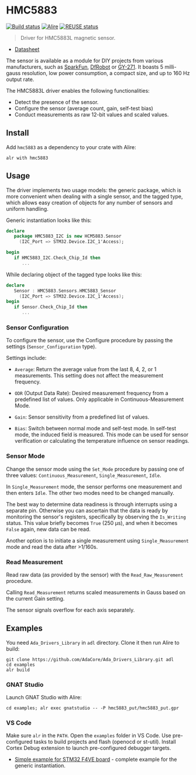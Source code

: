 # HMC5883

[![Build status](https://github.com/reznikmm/hmc5883/actions/workflows/alire.yml/badge.svg)](https://github.com/reznikmm/hmc5883/actions/workflows/alire.yml)
[![Alire](https://img.shields.io/endpoint?url=https://alire.ada.dev/badges/hmc5883.json)](https://alire.ada.dev/crates/hmc5883.html)
[![REUSE status](https://api.reuse.software/badge/github.com/reznikmm/hmc5883)](https://api.reuse.software/info/github.com/reznikmm/hmc5883)

> Driver for HMC5883L magnetic sensor.

- [Datasheet](https://cdn.sparkfun.com/datasheets/Sensors/Magneto/HMC5883L-FDS.pdf)

The sensor is available as a module for DIY projects from various
manufacturers, such as
[SparkFun](https://www.sparkfun.com/products/retired/10530),
[DfRobot](https://www.dfrobot.com/product-535.html)
or [GY-271](https://www.aliexpress.com/item/1005006291063452.html).
It boasts 5 milli-gauss resolution, low power consumption, a compact size,
and up to 160 Hz output rate.

The HMC5883L driver enables the following functionalities:

- Detect the presence of the sensor.
- Configure the sensor (average count, gain, self-test bias)
- Conduct measurements as raw 12-bit values and scaled values.

## Install

Add `hmc5883` as a dependency to your crate with Alire:

    alr with hmc5883

## Usage

The driver implements two usage models: the generic package, which is more
convenient when dealing with a single sensor, and the tagged type, which
allows easy creation of objects for any number of sensors and uniform handling.

Generic instantiation looks like this:

```ada
declare
   package HMC5883_I2C is new HCM5883.Sensor
     (I2C_Port => STM32.Device.I2C_1'Access);

begin
   if HMC5883_I2C.Check_Chip_Id then
      ...
```

While declaring object of the tagged type looks like this:

```ada
declare
   Sensor : HMC5883.Sensors.HMC5883_Sensor
     (I2C_Port => STM32.Device.I2C_1'Access);
begin
   if Sensor.Check_Chip_Id then
      ...
```

### Sensor Configuration

To configure the sensor, use the Configure procedure by passing the settings
(`Sensor_Configuration` type).

Settings include:

- `Average`: Return the average value from the last 8, 4, 2, or 1
  measurements. This setting does not affect the measurement frequency.

- `ODR` (Output Data Rate): Desired measurement frequency from a predefined
  list of values. Only applicable in Continuous-Measurement Mode.

- `Gain`: Sensor sensitivity from a predefined list of values.

- `Bias`: Switch between normal mode and self-test mode. In self-test mode,
  the induced field is measured. This mode can be used for sensor
  verification or calculating the temperature influence on sensor readings.

### Sensor Mode

Change the sensor mode using the `Set_Mode` procedure by passing one of three
values: `Continuous_Measurement`, `Single_Measurement`, `Idle`.

In `Single_Measurement` mode, the sensor performs one measurement and then
enters `Idle`. The other two modes need to be changed manually.

The best way to determine data readiness is through interrupts using
a separate pin. Otherwise you can ascertain that the data is ready by
monitoring the sensor's registers, specifically by observing the
`Is_Writing` status. This value briefly becomes `True` (250 μs),
and when it becomes `False` again, new data can be read.

Another option is to initiate a single measurement using
`Single_Measurement` mode and read the data after >1/160s.

### Read Measurement

Read raw data (as provided by the sensor) with the `Read_Raw_Measurement`
procedure.

Calling `Read_Measurement` returns scaled measurements in Gauss based on
the current Gain setting.

The sensor signals overflow for each axis separately.

## Examples

You need `Ada_Drivers_Library` in `adl` directory. Clone it then run Alire
to build:

    git clone https://github.com/AdaCore/Ada_Drivers_Library.git adl
    cd examples
    alr build

### GNAT Studio

Launch GNAT Studio with Alire:

    cd examples; alr exec gnatstudio -- -P hmc5883_put/hmc5883_put.gpr

### VS Code

Make sure `alr` in the `PATH`.
Open the `examples` folder in VS Code. Use pre-configured tasks to build
projects and flash (openocd or st-util). Install Cortex Debug extension
to launch pre-configured debugger targets.

- [Simple example for STM32 F4VE board](examples/hmc5883_put) - complete
  example for the generic instantiation.
